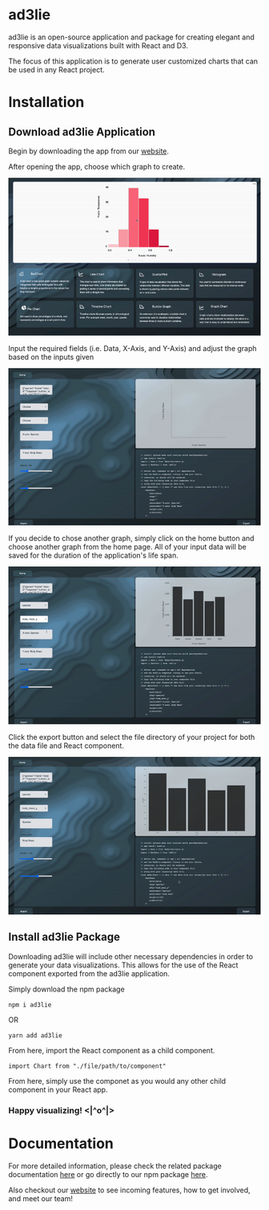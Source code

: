 # ad3lie

ad3lie is an open-source application and package for creating elegant and responsive data visualizations built with React and D3.

The focus of this application is to generate user customized charts that can be used in any React project.

# Installation

## Download ad3lie Application

Begin by downloading the app from our [website](https://docs.ad3lie.dev/).

After opening the app, choose which graph to create.

![](choose-chart.gif)

Input the required fields (i.e. Data, X-Axis, and Y-Axis) and adjust the graph based on the inputs given

![](select-properties.gif)

If you decide to chose another graph, simply click on the home button and choose another graph from the home page. All of your input data will be saved for the duration of the application's life span.

![](axes-size.gif)

Click the export button and select the file directory of your project for both the data file and React component.

![](export.gif)

## Install ad3lie Package

Downloading ad3lie will include other necessary dependencies in order to generate your data visualizations. This allows for the use of the React component exported from the ad3lie application.

Simply download the npm package

```
npm i ad3lie
```

OR

```
yarn add ad3lie
```

From here, import the React component as a child component.

```
import Chart from "./file/path/to/component"
```

From here, simply use the componet as you would any other child component in your React app.

### Happy visualizing! <|^o^|>

# Documentation

For more detailed information, please check the related package documentation [here](https://docs.ad3lie.dev/) or go directly to our npm package [here](https://www.npmjs.com/package/ad3lie).

Also checkout our [website](https://ad3lie.dev/) to see incoming features, how to get involved, and meet our team!